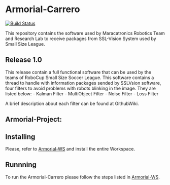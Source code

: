 # Armorial-Carrero
[![Build Status](https://travis-ci.com/maracatronics/Armorial-Carrero.svg?branch=master)](https://travis-ci.com/maracatronics/Armorial-Carrero)

This repository contains the software used by Maracatronics Robotics Team and Research Lab to receive packages from SSL-Vision System used by Small Size League.

## Release 1.0
This release contain a full functional software that can be used by the teams of RoboCup Small Size Soccer League. This software contains a thread to handle with information packages sended by SSLVsion software, four filters to avoid problems with robots blinking in the image. They are listed below:
    - Kalman Filter
    - MultiObject Filter
    - Noise Filter
    - Loss Filter

A brief description about each filter can be found at GithubWiki. 

## Armorial-Project:


## Installing

Please, refer to [Armorial-WS](https://github.com/maracatronics/Armorial-WS) and install the entire Workspace.

## Runnning

To run the Armorial-Carrero please follow the steps listed in [Armorial-WS](https://github.com/maracatronics/Armorial-WS).
